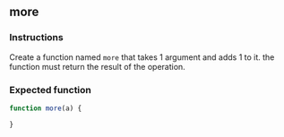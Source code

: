 ## more

### Instructions

Create a function named `more` that takes 1 argument and adds 1 to it.
the function must return the result of the operation.

### Expected function

```js
function more(a) {

}
```
